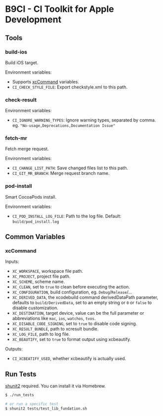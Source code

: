 # B9CI - CI Toolkit for Apple Development

## Tools

### build-ios

Build iOS target.

Environment variables:

* Supports [xcCommand](#xcCommand) variables.
* `CI_CHECK_STYLE_FILE`: Export checkstyle.xml to this path.

### check-result

Environment variables:

* `CI_IGNORE_WARNING_TYPES`: Ignore warning types, separated by comma. eg. `"No-usage,Deprecations,Documentation Issue"`

### fetch-mr

Fetch merge request.

Environment variables:

* `CI_CHANGE_LIST_PATH`: Save changed files list to this path.
* `CI_GIT_MR_BRANCH`: Merge request branch name.

### pod-install

Smart CocoaPods install.

Environment variables:

* `CI_POD_INSTALL_LOG_FILE`: Path to the log file. Default: `build/pod_install.log`

## Common Variables

### xcCommand

Inputs:

- `XC_WORKSPACE`, workspace file path.
- `XC_PROJECT`, project file path.
- `XC_SCHEME`, scheme name.
- `XC_CLEAN`, set to `true` to clean before executing the action.
- `XC_CONFIGURATION`, build configuration, eg. `Debug`/`Release`/...
- `XC_DERIVED_DATA`, the xcodebuild command derivedDataPath parameter, defaults to `build/DerivedData`, set to an empty string or `0` or `false` to disable customization.
- `XC_DESTINATION`, target device, value can be the full parameter or abbreviations like `mac`, `ios`, `watchos`, `tvos`.
- `XC_DISABLE_CODE_SIGNING`, set to `true` to disable code signing.
- `XC_RESULT_BUNDLE`, path to xcresult bundle.
- `XC_LOG_FILE`, path to log file.
- `XC_BEAUTIFY`, set to `true` to format output using xcbeautify.

Outputs:

- `CI_XCBEATIFY_USED`, whether xcbeautify is actually used.

## Run Tests

[shunit2](https://github.com/kward/shunit2) required. You can install it via Homebrew.

```zsh
$ ./run_tests

# or run a specific test
$ shunit2 tests/test_lib_fundation.sh
```
